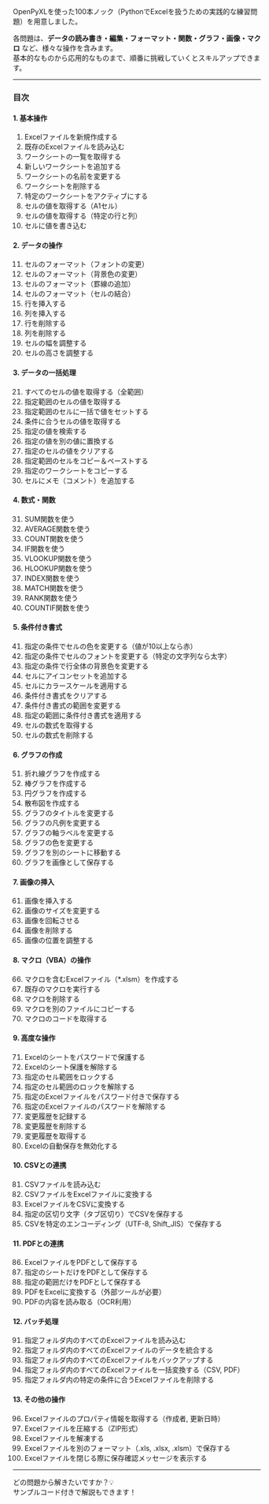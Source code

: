OpenPyXLを使った100本ノック（PythonでExcelを扱うための実践的な練習問題）を用意しました。  

各問題は、**データの読み書き・編集・フォーマット・関数・グラフ・画像・マクロ** など、様々な操作を含みます。  
基本的なものから応用的なものまで、順番に挑戦していくとスキルアップできます。

---

### **目次**
#### **1. 基本操作**
1. Excelファイルを新規作成する  
2. 既存のExcelファイルを読み込む  
3. ワークシートの一覧を取得する  
4. 新しいワークシートを追加する  
5. ワークシートの名前を変更する  
6. ワークシートを削除する  
7. 特定のワークシートをアクティブにする  
8. セルの値を取得する（A1セル）  
9. セルの値を取得する（特定の行と列）  
10. セルに値を書き込む  

#### **2. データの操作**
11. セルのフォーマット（フォントの変更）  
12. セルのフォーマット（背景色の変更）  
13. セルのフォーマット（罫線の追加）  
14. セルのフォーマット（セルの結合）  
15. 行を挿入する  
16. 列を挿入する  
17. 行を削除する  
18. 列を削除する  
19. セルの幅を調整する  
20. セルの高さを調整する  

#### **3. データの一括処理**
21. すべてのセルの値を取得する（全範囲）  
22. 指定範囲のセルの値を取得する  
23. 指定範囲のセルに一括で値をセットする  
24. 条件に合うセルの値を取得する  
25. 指定の値を検索する  
26. 指定の値を別の値に置換する  
27. 指定のセルの値をクリアする  
28. 指定範囲のセルをコピー＆ペーストする  
29. 指定のワークシートをコピーする  
30. セルにメモ（コメント）を追加する  

#### **4. 数式・関数**
31. SUM関数を使う  
32. AVERAGE関数を使う  
33. COUNT関数を使う  
34. IF関数を使う  
35. VLOOKUP関数を使う  
36. HLOOKUP関数を使う  
37. INDEX関数を使う  
38. MATCH関数を使う  
39. RANK関数を使う  
40. COUNTIF関数を使う  

#### **5. 条件付き書式**
41. 指定の条件でセルの色を変更する（値が10以上なら赤）  
42. 指定の条件でセルのフォントを変更する（特定の文字列なら太字）  
43. 指定の条件で行全体の背景色を変更する  
44. セルにアイコンセットを追加する  
45. セルにカラースケールを適用する  
46. 条件付き書式をクリアする  
47. 条件付き書式の範囲を変更する  
48. 指定の範囲に条件付き書式を適用する  
49. セルの数式を取得する  
50. セルの数式を削除する  

#### **6. グラフの作成**
51. 折れ線グラフを作成する  
52. 棒グラフを作成する  
53. 円グラフを作成する  
54. 散布図を作成する  
55. グラフのタイトルを変更する  
56. グラフの凡例を変更する  
57. グラフの軸ラベルを変更する  
58. グラフの色を変更する  
59. グラフを別のシートに移動する  
60. グラフを画像として保存する  

#### **7. 画像の挿入**
61. 画像を挿入する  
62. 画像のサイズを変更する  
63. 画像を回転させる  
64. 画像を削除する  
65. 画像の位置を調整する  

#### **8. マクロ（VBA）の操作**
66. マクロを含むExcelファイル（*.xlsm）を作成する  
67. 既存のマクロを実行する  
68. マクロを削除する  
69. マクロを別のファイルにコピーする  
70. マクロのコードを取得する  

#### **9. 高度な操作**
71. Excelのシートをパスワードで保護する  
72. Excelのシート保護を解除する  
73. 指定のセル範囲をロックする  
74. 指定のセル範囲のロックを解除する  
75. 指定のExcelファイルをパスワード付きで保存する  
76. 指定のExcelファイルのパスワードを解除する  
77. 変更履歴を記録する  
78. 変更履歴を削除する  
79. 変更履歴を取得する  
80. Excelの自動保存を無効化する  

#### **10. CSVとの連携**
81. CSVファイルを読み込む  
82. CSVファイルをExcelファイルに変換する  
83. ExcelファイルをCSVに変換する  
84. 指定の区切り文字（タブ区切り）でCSVを保存する  
85. CSVを特定のエンコーディング（UTF-8, Shift_JIS）で保存する  

#### **11. PDFとの連携**
86. ExcelファイルをPDFとして保存する  
87. 指定のシートだけをPDFとして保存する  
88. 指定の範囲だけをPDFとして保存する  
89. PDFをExcelに変換する（外部ツールが必要）  
90. PDFの内容を読み取る（OCR利用）  

#### **12. バッチ処理**
91. 指定フォルダ内のすべてのExcelファイルを読み込む  
92. 指定フォルダ内のすべてのExcelファイルのデータを統合する  
93. 指定フォルダ内のすべてのExcelファイルをバックアップする  
94. 指定フォルダ内のすべてのExcelファイルを一括変換する（CSV, PDF）  
95. 指定フォルダ内の特定の条件に合うExcelファイルを削除する  

#### **13. その他の操作**
96. Excelファイルのプロパティ情報を取得する（作成者, 更新日時）  
97. Excelファイルを圧縮する（ZIP形式）  
98. Excelファイルを解凍する  
99. Excelファイルを別のフォーマット（.xls, .xlsx, .xlsm）で保存する  
100. Excelファイルを閉じる際に保存確認メッセージを表示する  

---

どの問題から解きたいですか？💡  
サンプルコード付きで解説もできます！